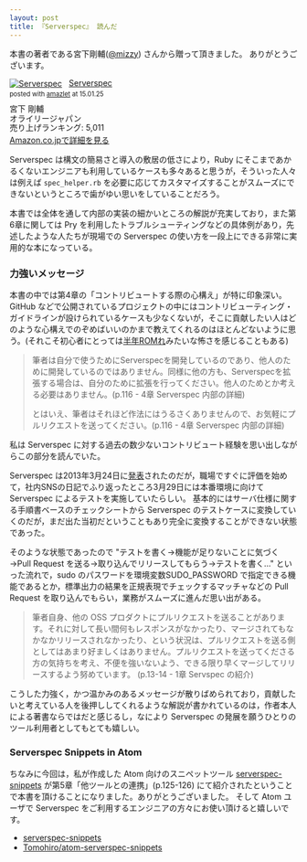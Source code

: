 ```yaml
---
layout: post
title: 『Serverspec』 読んだ
---
```


本書の著者である宮下剛輔([@mizzy](https://github.com/mizzy)) さんから贈って頂きました。
ありがとうございます。

<div class="amazlet-box" style="margin-bottom:0px;"><div class="amazlet-image" style="float:left;margin:0px 12px 1px 0px;"><a href="http://www.amazon.co.jp/exec/obidos/ASIN/4873117097/tomohiro.t-22/ref=nosim/" name="amazletlink" target="_blank"><img src="http://ecx.images-amazon.com/images/I/51P6qVOPALL._SL160_.jpg" alt="Serverspec" style="border: none;" /></a></div><div class="amazlet-info" style="line-height:120%; margin-bottom: 10px"><div class="amazlet-name" style="margin-bottom:10px;line-height:120%"><a href="http://www.amazon.co.jp/exec/obidos/ASIN/4873117097/tomohiro.t-22/ref=nosim/" name="amazletlink" target="_blank">Serverspec</a><div class="amazlet-powered-date" style="font-size:80%;margin-top:5px;line-height:120%">posted with <a href="http://www.amazlet.com/" title="amazlet" target="_blank">amazlet</a> at 15.01.25</div></div><div class="amazlet-detail">宮下 剛輔 <br />オライリージャパン <br />売り上げランキング: 5,011<br /></div><div class="amazlet-sub-info" style="float: left;"><div class="amazlet-link" style="margin-top: 5px"><a href="http://www.amazon.co.jp/exec/obidos/ASIN/4873117097/tomohiro.t-22/ref=nosim/" name="amazletlink" target="_blank">Amazon.co.jpで詳細を見る</a></div></div></div><div class="amazlet-footer" style="clear: left"></div></div>


Serverspec は構文の簡易さと導入の敷居の低さにより，Ruby にそこまであかるくないエンジニアも利用しているケースも多々あると思うが，そういった人々は例えば `spec_helper.rb` を必要に応じてカスタマイズすることがスムーズにできないというところで歯がゆい思いをしていることだろう。

本書では全体を通して内部の実装の細かいところの解説が充実しており，また第6章に関しては Pry を利用したトラブルシューティングなどの具体例があり，先述したような人たちが現場での Serverspec の使い方を一段上にできる非常に実用的な本になっている。


### 力強いメッセージ

本書の中では第4章の「コントリビュートする際の心構え」が特に印象深い。GitHub などで公開されているプロジェクトの中にはコントリビューティング・ガイドラインが設けられているケースも少なくないが，そこに貢献したい人はどのような心構えでのぞめばいいのかまで教えてくれるのはほとんどないように思う。(それこそ初心者にとっては[半年ROMれ](http://dic.nicovideo.jp/a/%E5%8D%8A%E5%B9%B4rom)みたいな怖さを感じることもある)

> 筆者は自分で使うためにServerspecを開発しているのであり、他人のために開発しているのではありません。同様に他の方も、Serverspecを拡張する場合は、自分のために拡張を行ってください。他人のためとか考える必要はありません。(p.116 - 4章 Serverspec 内部の詳細)
>
> とはいえ、筆者はそれほど作法にはうるさくありませんので、お気軽にプルリクエストを送ってください。(p.116 - 4章 Serverspec 内部の詳細)

私は Serverspec に対する過去の数少ないコントリビュート経験を思い出しながらこの部分を読んでいた。

Serverspec は2013年3月24日に[発表](http://mizzy.org/blog/2013/03/24/3/)されたのだが，職場ですぐに評価を始めて，社内SNSの日記でふり返ったところ3月29日には本番環境に向けて Serverspec によるテストを実施していたらしい。
基本的にはサーバ仕様に関する手順書ベースのチェックシートから Serverspec のテストケースに変換していくのだが，まだ出た当初だということもあり完全に変換することができない状態であった。

そのような状態であったので "テストを書く→機能が足りないことに気づく→Pull Request を送る→取り込んでリリースしてもらう→テストを書く..." といった流れで，sudo のパスワードを環境変数SUDO_PASSWORD で指定できる機能であるとか，標準出力の結果を正規表現でチェックするマッチャなどの Pull Request を取り込んでもらい，業務がスムーズに進んだ思い出がある。

> 筆者自身、他の OSS プロダクトにプルリクエストを送ることがあります。それに対して長い間何もレスポンスがなかったり、マージされてもなかなかリリースされなかったり、という状況は、プルリクエストを送る側としてはあまり好ましくはありません。プルリクエストを送ってくださる方の気持ちを考え、不便を強いないよう、できる限り早くマージしてリリースするよう努めています。 (p.13-14 - 1章 Servspec の紹介)

こうした力強く，かつ温かみのあるメッセージが散りばめられており，貢献したいと考えている人を後押ししてくれるような解説が書かれているのは，作者本人による著書ならではだと感じるし，なにより Serverspec の発展を願うひとりのツール利用者としてもとても嬉しい。

### Serverspec Snippets in Atom

ちなみに今回は，私が作成した Atom 向けのスニペットツール [serverspec-snippets](https://atom.io/packages/serverspec-snippets) が第5章「他ツールとの連携」(p.125-126) にて紹介されたということで本書を頂けることになりました。ありがとうございました。
そして Atom ユーザで Serverspec をご利用するエンジニアの方々にお使い頂けると嬉しいです。

- [serverspec-snippets](https://atom.io/packages/serverspec-snippets)
- [Tomohiro/atom-serverspec-snippets](https://github.com/Tomohiro/atom-serverspec-snippets)
